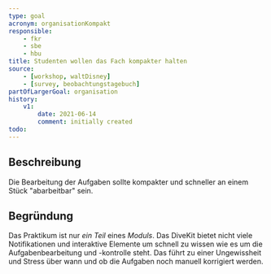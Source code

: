 ```yaml
---
type: goal
acronym: organisationKompakt
responsible: 
    - fkr
    - sbe
    - hbu
title: Studenten wollen das Fach kompakter halten
source: 
    - [workshop, waltDisney]
    - [survey, beobachtungstagebuch]
partOfLargerGoal: organisation
history:
    v1:
        date: 2021-06-14
        comment: initially created
todo: 
---
```


## Beschreibung

Die Bearbeitung der Aufgaben sollte kompakter und schneller an einem Stück "abarbeitbar" sein.

## Begründung

Das Praktikum ist nur *ein Teil* eines *Moduls*. Das DiveKit bietet nicht viele Notifikationen und interaktive Elemente um schnell zu wissen wie es um die Aufgabenbearbeitung und -kontrolle steht. Das führt zu einer Ungewissheit und Stress über wann und ob die Aufgaben noch manuell korrigiert werden.